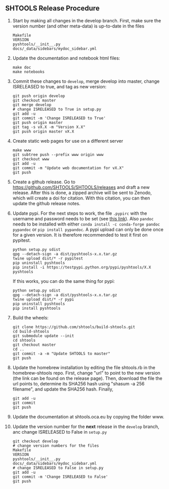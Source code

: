 SHTOOLS Release Procedure
-------------------------

1. Start by making all changes in the develop branch. First, make sure the version number (and other meta-data) is up-to-date in the files

    ```
    Makefile
    VERSION
    pyshtools/__init__.py
    docs/_data/sidebars/mydoc_sidebar.yml
    ```

2. Update the documentation and notebook html files:

    ```
    make doc
    make notebooks
    ```

3. Commit these changes to `develop`, merge develop into master, change ISRELEASED to true, and tag as new version:

    ```
    git push origin develop
    git checkout master
    git merge develop
    # change ISRELEASED to True in setup.py
    git add -u
    git commit -m 'Change ISRELEASED to True'
    git push origin master
    git tag -s vX.X -m "Version X.X"
    git push origin master vX.X
    ```

4. Create static web pages for use on a different server

    ```
    make www
    git subtree push --prefix www origin www
    git checkout www
    git add -u
    git commit -m "Update web documentation for vX.X"
    git push
    ```

5. Create a github release. Go to https://github.com/SHTOOLS/SHTOOLS/releases and draft a new release. After this is done, a zipped archive will be sent to Zenodo, which will create a doi for citation. With this citation, you can then update the github release notes. 

6. Update pypi. For the next steps to work, the file ```.pypirc``` with the username and password needs to be set (see [this link](https://packaging.python.org/guides/migrating-to-pypi-org/#uploading)). Also ```pandoc``` needs to be installed with either ```conda install -c conda-forge pandoc pypandoc``` or ```pip install pypandoc```. A pypi upload can only be done once for a given version. It is therefore recommended to test it first on pypitest.
    ```
    python setup.py sdist
    gpg --detach-sign -a dist/pyshtools-x.x.tar.gz
    twine upload dist/* -r pypitest
    pip uninstall pyshtools
    pip install -i https://testpypi.python.org/pypi/pyshtools/X.X pyshtools
    ```
    If this works, you can do the same thing for pypi:
    ```
    python setup.py sdist
    gpg --detach-sign -a dist/pyshtools-x.x.tar.gz
    twine upload dist/* -r pypi
    pip uninstall pyshtools
    pip install pyshtools
    ```

7. Build the wheels:

    ```
    git clone https://github.com/shtools/build-shtools.git
    cd build-shtools
    git submodule update --init
    cd shtools
    git checkout master
    cd ..
    git commit -a -m "Update SHTOOLS to master"
    git push
    ```

8. Update the homebrew installation by editing the file shtools.rb in the homebrew-shtools repo. First, change "url" to point to the new version (the link can be found on the release page). Then, download the file the url points to, determine its SHA256 hash using "shasum -a 256 filename", and update the SHA256 hash. Finally,

    ```
    git add -u
    git commit
    git push
    ```

9. Update the documentation at shtools.oca.eu by copying the folder www.

10. Update the version number for the **next** release in the `develop` branch, anc change ISRELEASED to False in `setup.py`

    ```
    git checkout develop
    # change version numbers for the files
    Makefile
    VERSION
    pyshtools/__init__.py
    docs/_data/sidebars/mydoc_sidebar.yml
    # change ISRELEASED to False in setup.py
    git add -u
    git commit -m 'Change ISRELEASED to False'
    git push
    ```
